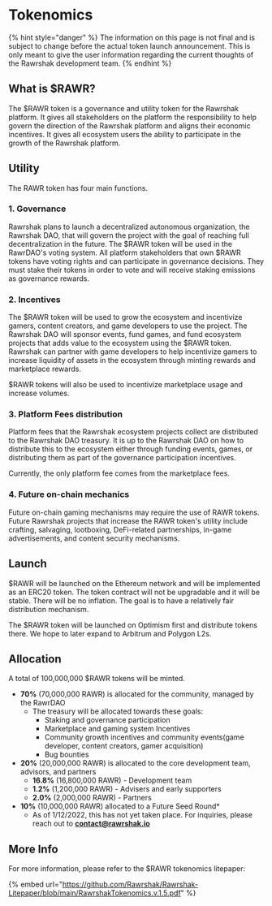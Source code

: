# Tokenomics

{% hint style="danger" %}
The information on this page is not final and is subject to change before the actual token launch announcement. This is only meant to give the user information regarding the current thoughts of the Rawrshak development team.
{% endhint %}

## What is $RAWR?

The $RAWR token is a governance and utility token for the Rawrshak platform. It gives all stakeholders on the platform the responsibility to help govern the direction of the Rawrshak platform and aligns their economic incentives. It gives all ecosystem users the ability to participate in the growth of the Rawrshak platform.

## Utility

The RAWR token has four main functions.

### 1. Governance

Rawrshak plans to launch a decentralized autonomous organization, the Rawrshak DAO, that will govern the project with the goal of reaching full decentralization in the future. The $RAWR token will be used in the RawrDAO's voting system. All platform stakeholders that own $RAWR tokens have voting rights and can participate in governance decisions. They must stake their tokens in order to vote and will receive staking emissions as governance rewards.

### 2. Incentives

The $RAWR token will be used to grow the ecosystem and incentivize gamers, content creators, and game developers to use the project. The Rawrshak DAO will sponsor events, fund games, and fund ecosystem projects that adds value to the ecosystem using the $RAWR token. Rawrshak can partner with game developers to help incentivize gamers to increase liquidity of assets in the ecosystem through minting rewards and marketplace rewards.

$RAWR tokens will also be used to incentivize marketplace usage and increase volumes.&#x20;

### 3. Platform Fees distribution

Platform fees that the Rawrshak ecosystem projects collect are distributed to the Rawrshak DAO treasury. It is up to the Rawrshak DAO on how to distribute this to the ecosystem either through funding events, games, or distributing them as part of the governance participation incentives.&#x20;

Currently, the only platform fee comes from the marketplace fees.&#x20;

### 4. Future on-chain mechanics

Future on-chain gaming mechanisms may require the use of RAWR tokens. Future Rawrshak projects that increase the RAWR token's utility include crafting, salvaging, lootboxing, DeFi-related partnerships, in-game advertisements, and content security mechanisms.

## Launch

$RAWR will be launched on the Ethereum network and will be implemented as an ERC20 token. The token contract will not be upgradable and it will be stable. There will be no inflation. The goal is to have a relatively fair distribution mechanism.

The $RAWR token will be launched on Optimism first and distribute tokens there. We hope to later expand to Arbitrum and Polygon L2s.

## Allocation

A total of 100,000,000 $RAWR tokens will be minted.

* **70%** (70,000,000 RAWR) is allocated for the community, managed by the RawrDAO
  * The treasury will be allocated towards these goals:
    * Staking and governance participation
    * Marketplace and gaming system Incentives
    * Community growth incentives and community events(game developer, content creators, gamer acquisition)
    * Bug bounties
* **20%** (20,000,000 RAWR) is allocated to the core development team, advisors, and partners
  * **16.8%** (16,800,000 RAWR) - Development team
  * **1.2%** (1,200,000 RAWR) - Advisers and early supporters
  * **2.0%** (2,000,000 RAWR) - Partners
* **10%** (10,000,000 RAWR) allocated to a Future Seed Round\*
  * As of 1/12/2022, this has not yet taken place. For inquiries, please reach out to **contact@rawrshak.io**

## More Info

For more information, please refer to the $RAWR tokenomics litepaper:

{% embed url="https://github.com/Rawrshak/Rawrshak-Litepaper/blob/main/RawrshakTokenomics.v.1.5.pdf" %}
